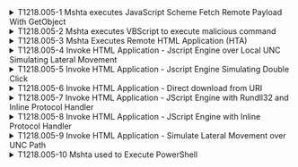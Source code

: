 <details>
<summary>T1218.005-1 Mshta executes JavaScript Scheme Fetch Remote Payload With GetObject
</summary>
<pre>$ NA </pre>
</details>
<details>
<summary>T1218.005-2 Mshta executes VBScript to execute malicious command
</summary>
<pre>$ NA </pre>
</details>
<details>
<summary>T1218.005-3 Mshta Executes Remote HTML Application (HTA)
</summary>
<pre>$ NA </pre>
</details>
<details>
<summary>T1218.005-4 Invoke HTML Application - Jscript Engine over Local UNC Simulating Lateral Movement
</summary>
<pre>$ NA </pre>
</details>
<details>
<summary>T1218.005-5 Invoke HTML Application - Jscript Engine Simulating Double Click
</summary>
<pre>$ NA </pre>
</details>
<details>
<summary>T1218.005-6 Invoke HTML Application - Direct download from URI
</summary>
<pre>$ NA </pre>
</details>
<details>
<summary>T1218.005-7 Invoke HTML Application - JScript Engine with Rundll32 and Inline Protocol Handler
</summary>
<pre>$ NA </pre>
</details>
<details>
<summary>T1218.005-8 Invoke HTML Application - JScript Engine with Inline Protocol Handler
</summary>
<pre>$ NA </pre>
</details>
<details>
<summary>T1218.005-9 Invoke HTML Application - Simulate Lateral Movement over UNC Path
</summary>
<pre>$ NA </pre>
</details>
<details>
<summary>T1218.005-10 Mshta used to Execute PowerShell
</summary>
<pre>$ NA </pre>
</details>
